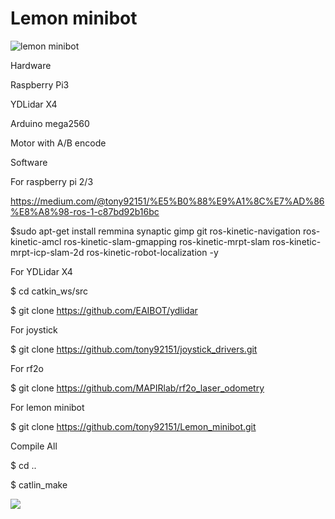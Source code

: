 # Lemon minibot

![lemon minibot](https://github.com/tony92151/Lemon_minibot/blob/master/image/IMG_3659.JPG)

Hardware

Raspberry Pi3

YDLidar X4

Arduino mega2560

Motor with A/B encode

Software

For raspberry pi 2/3

https://medium.com/@tony92151/%E5%B0%88%E9%A1%8C%E7%AD%86%E8%A8%98-ros-1-c87bd92b16bc

$sudo apt-get install remmina synaptic gimp git ros-kinetic-navigation ros-kinetic-amcl ros-kinetic-slam-gmapping ros-kinetic-mrpt-slam ros-kinetic-mrpt-icp-slam-2d ros-kinetic-robot-localization -y

For YDLidar X4

$ cd catkin_ws/src

$ git clone https://github.com/EAIBOT/ydlidar


For joystick

$ git clone https://github.com/tony92151/joystick_drivers.git

For rf2o

$ git clone https://github.com/MAPIRlab/rf2o_laser_odometry

For lemon minibot

$ git clone https://github.com/tony92151/Lemon_minibot.git

Compile All

$ cd ..

$ catlin_make

[![](http://img.youtube.com/vi/WHaNt73xu4k/0.jpg)](http://www.youtube.com/watch?v=WHaNt73xu4k "demo video")
